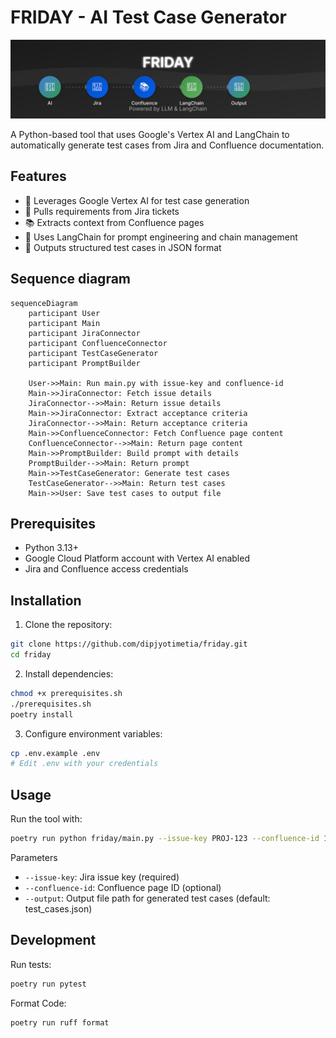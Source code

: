# FRIDAY - AI Test Case Generator

<p align="center">
  <img src="docs/images/banner.svg" alt="Auto Test Case Generator Banner">
</p>


A Python-based tool that uses Google's Vertex AI and LangChain to automatically generate test cases from Jira and Confluence documentation.

## Features

- 🤖 Leverages Google Vertex AI for test case generation
- 📝 Pulls requirements from Jira tickets
- 📚 Extracts context from Confluence pages
- 🔄 Uses LangChain for prompt engineering and chain management
- 💾 Outputs structured test cases in JSON format

## Sequence diagram 

```mermaid
sequenceDiagram
    participant User
    participant Main
    participant JiraConnector
    participant ConfluenceConnector
    participant TestCaseGenerator
    participant PromptBuilder

    User->>Main: Run main.py with issue-key and confluence-id
    Main->>JiraConnector: Fetch issue details
    JiraConnector-->>Main: Return issue details
    Main->>JiraConnector: Extract acceptance criteria
    JiraConnector-->>Main: Return acceptance criteria
    Main->>ConfluenceConnector: Fetch Confluence page content
    ConfluenceConnector-->>Main: Return page content
    Main->>PromptBuilder: Build prompt with details
    PromptBuilder-->>Main: Return prompt
    Main->>TestCaseGenerator: Generate test cases
    TestCaseGenerator-->>Main: Return test cases
    Main->>User: Save test cases to output file
```

## Prerequisites

- Python 3.13+
- Google Cloud Platform account with Vertex AI enabled
- Jira and Confluence access credentials

## Installation

1. Clone the repository:
```bash
git clone https://github.com/dipjyotimetia/friday.git
cd friday
```
2. Install dependencies:

```bash
chmod +x prerequisites.sh
./prerequisites.sh
poetry install
```

3. Configure environment variables:

```bash
cp .env.example .env
# Edit .env with your credentials
```

## Usage
Run the tool with:
```bash
poetry run python friday/main.py --issue-key PROJ-123 --confluence-id 12345 --output test_cases.json
```

Parameters
* `--issue-key`: Jira issue key (required)
* `--confluence-id`: Confluence page ID (optional)
* `--output`: Output file path for generated test cases (default: test_cases.json)

## Development
Run tests:

```bash
poetry run pytest
```

Format Code:

```bash
poetry run ruff format
```

